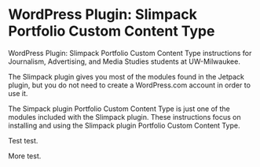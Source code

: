 # WordPress Plugin: Slimpack Portfolio Custom Content Type

WordPress Plugin: Slimpack Portfolio Custom Content Type instructions for Journalism, Advertising, and Media Studies students at UW-Milwaukee.

The Slimpack plugin gives you most of the modules found in the Jetpack plugin, but you do not need to create a WordPress.com account in order to use it.

The Simpack plugin Portfolio Custom Content Type is just one of the modules included with the Slimpack plugin. These instructions focus on installing and using the Slimpack plugin Portfolio Custom Content Type.

Test test.

More test.

